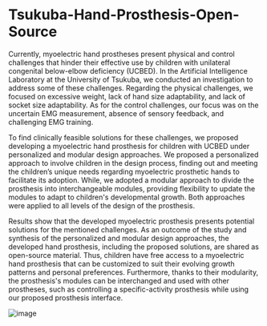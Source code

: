 # Tsukuba-Hand-Prosthesis-Open-Source

Currently, myoelectric hand prostheses present physical and control challenges that hinder their effective use by children with unilateral congenital below-elbow deficiency (UCBED).
In the Artificial Intelligence Laboratory at the University of Tsukuba, we conducted an investigation to address some of these challenges. 
Regarding the physical challenges, we focused on excessive weight, lack of hand size adaptability, and lack of socket size adaptability.
As for the control challenges, our focus was on the uncertain EMG measurement, absence of sensory feedback, and challenging EMG training.

To find clinically feasible solutions for these challenges, we proposed developing a myoelectric hand prosthesis for children with UCBED under personalized and modular design approaches.
We proposed a personalized approach to involve children in the design process, finding out and meeting the children’s unique needs regarding myoelectric prosthetic hands to facilitate its adoption.
While, we adopted a modular approach to divide the prosthesis into interchangeable modules, providing flexibility to update the modules to adapt to children's developmental growth.
Both approaches were applied to all levels of the design of the prosthesis.

Results show that the developed myoelectric prosthesis presents potential solutions for the mentioned challenges.
As an outcome of the study and synthesis of the personalized and modular design approaches, the developed hand prosthesis, including the proposed solutions, are shared as open-source material. 
Thus, children have free access to a myoelectric hand prosthesis that can be customized to suit their evolving growth patterns and personal preferences.
Furthermore, thanks to their modularity, the prosthesis's modules can be interchanged and used with other prostheses, such as controlling a specific-activity prosthesis while using our proposed prosthesis interface.

![image](https://github.com/AILab-UniversityofTsukuba/Tsukuba-Open-Source-Hand-Prosthesis/assets/155613164/6707168b-2d95-440d-9ff4-2dc7bc5124bc)

